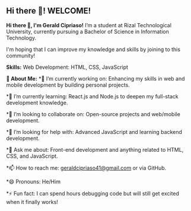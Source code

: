 ## Hi there 👋! WELCOME!

**Hi there 👋, I'm Gerald Cipriaso!**
I’m a student at Rizal Technological University, currently pursuing a Bachelor of Science in Information Technology.

I'm hoping that I can improve my knowledge and skills by joining to this community!

**Skills:**
Web Development: HTML, CSS, JavaScript


**🌟 About Me:**
*🔭 I’m currently working on: Enhancing my skills in web and mobile development by building personal projects.

*🌱 I’m currently learning: React.js and Node.js to deepen my full-stack development knowledge.

*👯 I’m looking to collaborate on: Open-source projects and web/mobile development.

*🤔 I’m looking for help with: Advanced JavaScript and learning backend development.

*💬 Ask me about: Front-end development and anything related to HTML, CSS, and JavaScript.

*📫 How to reach me: geraldcipriaso41@gmail.com or via GitHub.

*😄 Pronouns: He/Him

*⚡ Fun fact: I can spend hours debugging code but will still get excited when it finally works!
